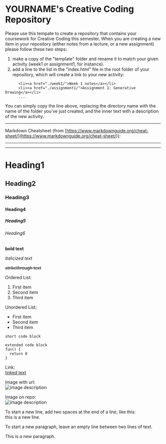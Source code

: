 # YOURNAME's Creative Coding Repository

Please use this tempate to create a repository that contains your coursework for Creative Coding this semester. When you are creating a new item in your repository (either notes from a lecture, or a new assignment) please follow these two steps:

1. make a copy of the "template" folder and rename it to match your given activity (week1 or assignment1, for instance). 
2. add a line to the list in the "index.html" file in the root folder of your repository, which will create a link to your new activity:

```
      <li><a href="./week1/">Week 1 notes</a></li>
      <li><a href="./assignment1/">Assignment 1: Generative Drawing</a></li>
      ...
```
You can simply copy the line above, replacing the directory name with the name of the folder you've just created, and the inner text with a description of the new activity.

---

Markdown Cheatsheet (from [https://www.markdownguide.org/cheat-sheet/](https://www.markdownguide.org/cheat-sheet/)):

---
---

# Heading1
## Heading2
### Heading3
#### Heading4
##### Heading5
###### Heading6

**bold text**

*italicized text*

~~strikethrough text~~

Ordered List:
1. First item
2. Second item
3. Third item

Unordered List:
- First item
- Second item
- Third item

`short code block`

```
extended code block
fun() {
  return 0
}
```

Link:  
[linked text](https://www.example.com)


Image with url:  
![image description](https://dm-gy-6063-2024f-b.github.io/assets/homework/02/clark-espaco-modulado-00.jpg)


Image on repo:  
![image description](./file-name.jpg)


To start a new line, add two spaces at the end of a line, like this:  
this is a new line.


To start a new paragraph, leave an empty line between two lines of text.

This is a new paragraph.
